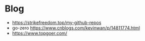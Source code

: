 # Blog
- https://strikefreedom.top/my-github-repos
- go-zero https://www.cnblogs.com/kevinwan/p/14811774.html
- https://www.topgoer.com/